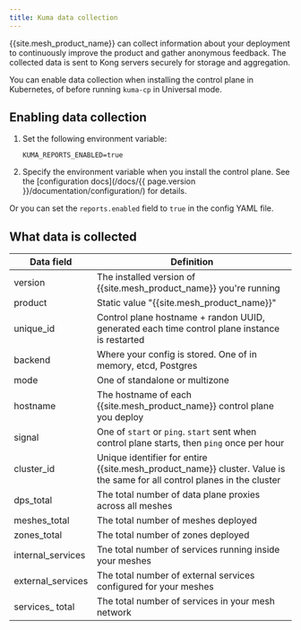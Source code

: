 ```yaml
---
title: Kuma data collection
---
```


{{site.mesh_product_name}} can collect information about your deployment to continuously improve the product and gather anonymous feedback. The collected data is sent to Kong servers securely for storage and aggregation.

You can enable data collection when installing the control plane in Kubernetes, of before running `kuma-cp` in Universal mode.

## Enabling data collection

1.  Set the following environment variable:

    ```
    KUMA_REPORTS_ENABLED=true
    ```

1.  Specify the environment variable when you install the control plane. See the [configuration docs](/docs/{{ page.version }}/documentation/configuration/) for details.

Or you can set the `reports.enabled` field to `true` in the config YAML file.

## What data is collected

| Data field | Definition | 
|---|---|
| version  | The installed version of {{site.mesh_product_name}} you're running | 
| product  | Static value "{{site.mesh_product_name}}" | 
| unique_id  | Control plane hostname + randon UUID, generated each time control plane instance is restarted | 
| backend  | Where your config is stored. One of in memory, etcd, Postgres | 
| mode    | One of standalone or multizone |
| hostname | The hostname of each {{site.mesh_product_name}} control plane you deploy |
| signal | One of `start` or `ping`. `start` sent when control plane starts, then `ping` once per hour | 
| cluster_id | Unique identifier for entire {{site.mesh_product_name}} cluster. Value is the same for all control planes in the cluster |
| dps_total | The total number of data plane proxies across all meshes | 
| meshes_total | The total number of meshes deployed | 
| zones_total | The total number of zones deployed | 
| internal_services | Tne total number of services running inside your meshes | 
| external_services | The total number of external services configured for your meshes |
| services_ total | The total number of services in your mesh network | 

